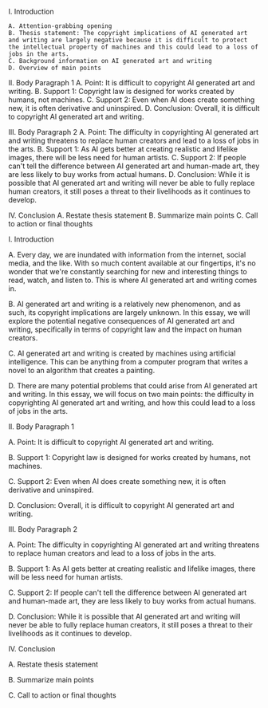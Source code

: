 I. Introduction

    A. Attention-grabbing opening
    B. Thesis statement: The copyright implications of AI generated art and writing are largely negative because it is difficult to protect the intellectual property of machines and this could lead to a loss of jobs in the arts.
    C. Background information on AI generated art and writing
    D. Overview of main points

II. Body Paragraph 1
    A. Point: It is difficult to copyright AI generated art and writing.
    B. Support 1: Copyright law is designed for works created by humans, not machines.
    C. Support 2: Even when AI does create something new, it is often derivative and uninspired.
    D. Conclusion: Overall, it is difficult to copyright AI generated art and writing.

III. Body Paragraph 2
    A. Point: The difficulty in copyrighting AI generated art and writing threatens to replace human creators and lead to a loss of jobs in the arts.
    B. Support 1: As AI gets better at creating realistic and lifelike images, there will be less need for human artists. 
    C. Support 2: If people can't tell the difference between AI generated art and human-made art, they are less likely to buy works from actual humans. 
    D. Conclusion: While it is possible that AI generated art and writing will never be able to fully replace human creators, it still poses a threat to their livelihoods as it continues to develop.

IV. Conclusion
    A. Restate thesis statement
    B. Summarize main points
    C. Call to action or final thoughts

I. Introduction

A. Every day, we are inundated with information from the internet, social media, and the like. With so much content available at our fingertips, it's no wonder that we're constantly searching for new and interesting things to read, watch, and listen to. This is where AI generated art and writing comes in.

B. AI generated art and writing is a relatively new phenomenon, and as such, its copyright implications are largely unknown. In this essay, we will explore the potential negative consequences of AI generated art and writing, specifically in terms of copyright law and the impact on human creators.

C. AI generated art and writing is created by machines using artificial intelligence. This can be anything from a computer program that writes a novel to an algorithm that creates a painting.

D. There are many potential problems that could arise from AI generated art and writing. In this essay, we will focus on two main points: the difficulty in copyrighting AI generated art and writing, and how this could lead to a loss of jobs in the arts.

II. Body Paragraph 1

A. Point: It is difficult to copyright AI generated art and writing.

B. Support 1: Copyright law is designed for works created by humans, not machines.

C. Support 2: Even when AI does create something new, it is often derivative and uninspired.

D. Conclusion: Overall, it is difficult to copyright AI generated art and writing.

III. Body Paragraph 2

A. Point: The difficulty in copyrighting AI generated art and writing threatens to replace human creators and lead to a loss of jobs in the arts.

B. Support 1: As AI gets better at creating realistic and lifelike images, there will be less need for human artists.

C. Support 2: If people can't tell the difference between AI generated art and human-made art, they are less likely to buy works from actual humans.

D. Conclusion: While it is possible that AI generated art and writing will never be able to fully replace human creators, it still poses a threat to their livelihoods as it continues to develop.

IV. Conclusion

A. Restate thesis statement

B. Summarize main points

C. Call to action or final thoughts